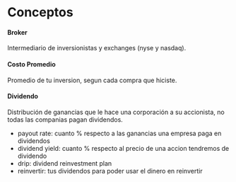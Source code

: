 # Conceptos


#### Broker
Intermediario de inversionistas y exchanges (nyse y nasdaq).

#### Costo Promedio
Promedio de tu inversion, segun cada compra que hiciste.

#### Dividendo
Distribución de ganancias que le hace una corporación a su accionista, no todas las companias pagan dividendos.

- payout rate: cuanto % respecto a las ganancias una empresa paga en dividendos
- dividend yield: cuanto % respecto al precio de una accion tendremos de dividendo
- drip: dividend reinvestment plan 
- reinvertir: tus dividendos para poder usar el dinero en reinvertir

